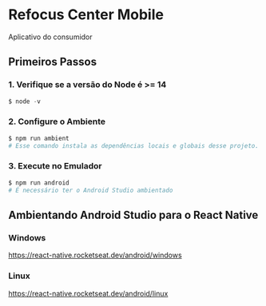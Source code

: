 # Refocus Center Mobile

Aplicativo do consumidor

## Primeiros Passos

### 1. Verifique se a versão do Node é >= 14
``` powershell
$ node -v
```

### 2. Configure o Ambiente

``` powershell
$ npm run ambient
# Esse comando instala as dependências locais e globais desse projeto.
```

### 3. Execute no Emulador
``` powershell
$ npm run android
# É necessário ter o Android Studio ambientado
```

## Ambientando Android Studio para o React Native

### Windows
https://react-native.rocketseat.dev/android/windows


### Linux
https://react-native.rocketseat.dev/android/linux